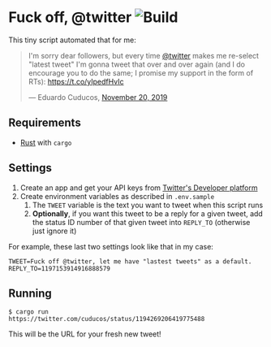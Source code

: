 # Fuck off, @twitter ![Build](https://github.com/cuducos/fuckoff-twitter/workflows/Build/badge.svg)

This tiny script automated that for me:

> I&#39;m sorry dear followers, but every time [@twitter](https://twitter.com/twitter) makes me re-select &quot;latest tweet&quot; I&#39;m gonna tweet that over and over again (and I do encourage you to do the same; I promise my support in the form of RTs): https://t.co/yIpedfHvIc
>
> &mdash; Eduardo Cuducos, [November 20, 2019](https://twitter.com/cuducos/status/1197153914916888579)

## Requirements

* [Rust](https://www.rust-lang.org/) with `cargo`

## Settings

1. Create an app and get your API keys from [Twitter's Developer platform]([https://developer.twitter.com/](https://developer.twitter.com/))
2. Create environment variables as described in `.env.sample`
    1. The `TWEET` variable is the text you want to tweet when this script runs
    1. **Optionally**, if you want this tweet to be a reply for a given tweet, add the status ID number of that given tweet into `REPLY_TO` (otherwise just ignore it)

For example, these last two settings look like that in my case:

```
TWEET=Fuck off @twitter, let me have "lastest tweets" as a default.
REPLY_TO=1197153914916888579
```

## Running

```console
$ cargo run
https://twitter.com/cuducos/status/1194269206419775488
```

This will be the URL for your fresh new tweet!
